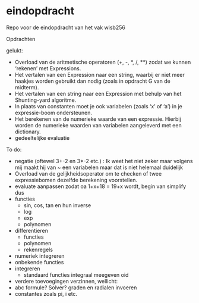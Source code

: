 # eindopdracht

Repo voor de eindopdracht van het vak wisb256

Opdrachten

gelukt:

- Overload van de aritmetische operatoren (+, -, *, /, **) zodat we kunnen ‘rekenen’ met Expressions.
- Het vertalen van een Expression naar een string, waarbij er niet meer haakjes worden gebruikt dan
nodig (zoals in opdracht G van de midterm).
- Het vertalen van een string naar een Expression met behulp van het Shunting-yard algoritme.
- In plaats van constanten moet je ook variabelen (zoals ‘x’ of ‘a’) in je expressie-boom ondersteunen.
- Het berekenen van de numerieke waarde van een expressie. Hierbij worden de numerieke waarden van 
variabelen aangeleverd met een dictionary.
-  gedeeltelijke evaluatie

To do:

- negatie (oftewel 3+-2 en 3*-2 etc.) : Ik weet het niet zeker maar volgens mij maakt hij van ~ een variabelen maar dat is niet helemaal duidelijk
- Overload van de gelijkheidsoperator om te checken of twee expressiebomen dezelfde berekening voorstellen.
-  evaluate aanpassen zodat oa 1+x+18 =  19+x wordt, begin van simplify dus
- functies
    - sin, cos, tan en hun inverse
    - log
    - exp
    - polynomen
- differentieren
    - functies
    - polynomen
    - rekenregels
- numeriek integreren
- onbekende functies
- integreren
    - standaard functies integraal meegeven oid
- verdere toevoegingen verzinnen, wellicht: 
- abc formule? Solver? graden en radialen invoeren
- constantes zoals pi, i etc.



